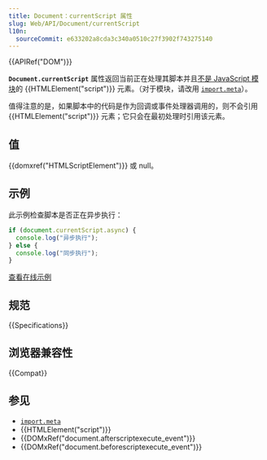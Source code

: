 ```yaml
---
title: Document：currentScript 属性
slug: Web/API/Document/currentScript
l10n:
  sourceCommit: e633202a8cda3c340a0510c27f3902f743275140
---
```


{{APIRef("DOM")}}

**`Document.currentScript`** 属性返回当前正在处理其脚本并且[不是 JavaScript 模块](https://github.com/whatwg/html/issues/997)的 {{HTMLElement("script")}} 元素。（对于模块，请改用 [`import.meta`](/zh-CN/docs/Web/JavaScript/Reference/Operators/import.meta)）。

值得注意的是，如果脚本中的代码是作为回调或事件处理器调用的，则不会引用 {{HTMLElement("script")}} 元素；它只会在最初处理时引用该元素。

## 值

{{domxref("HTMLScriptElement")}} 或 null。

## 示例

此示例检查脚本是否正在异步执行：

```js
if (document.currentScript.async) {
  console.log("异步执行");
} else {
  console.log("同步执行");
}
```

[查看在线示例](https://mdn.dev/archives/media/samples/html/currentScript.html)

## 规范

{{Specifications}}

## 浏览器兼容性

{{Compat}}

## 参见

- [`import.meta`](/zh-CN/docs/Web/JavaScript/Reference/Operators/import.meta)
- {{HTMLElement("script")}}
- {{DOMxRef("document.afterscriptexecute_event")}}
- {{DOMxRef("document.beforescriptexecute_event")}}

